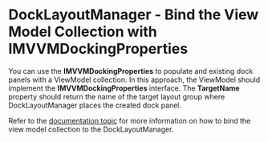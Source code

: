 # DockLayoutManager - Bind the View Model Collection with IMVVMDockingProperties

You can use the **IMVVMDockingProperties** to populate and existing dock panels with a ViewModel collection. In this approach, the ViewModel should implement the  **IMVVMDockingProperties** interface. The **TargetName** property should return the name of the target layout group where DockLayoutManager places the created dock panel.

Refer to the [documentation topic](https://docs.devexpress.com/WPF/11386/) for more information on how to bind the view model collection to the DockLayoutManager.
